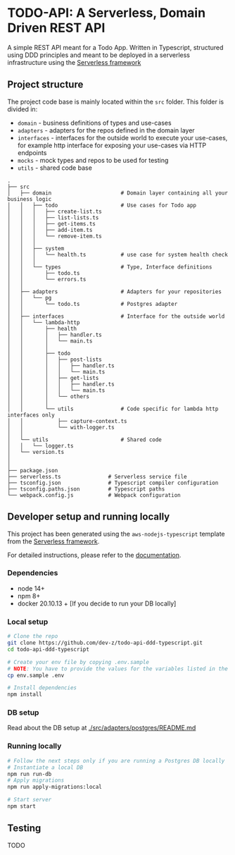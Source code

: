 # TODO-API: A Serverless, Domain Driven REST API

A simple REST API meant for a Todo App. Written in Typescript, structured using DDD principles and meant to be deployed in a serverless infrastructure using the [Serverless framework](https://www.serverless.com/)

## Project structure

The project code base is mainly located within the `src` folder. This folder is divided in:

- `domain` - business definitions of types and use-cases
- `adapters` - adapters for the repos defined in the domain layer
- `interfaces` - interfaces for the outside world to execute your use-cases, for example http interface for exposing your use-cases via HTTP endpoints
- `mocks` - mock types and repos to be used for testing
- `utils` - shared code base

```
.
├── src
│   ├── domain                      # Domain layer containing all your business logic
│   │   ├── todo                    # Use cases for Todo app
│   │   │   ├── create-list.ts
│   │   │   ├── list-lists.ts
│   │   │   ├── get-items.ts
│   │   │   ├── add-item.ts
│   │   │   └── remove-item.ts
│   │   │
│   │   ├── system
│   │   │   └── health.ts           # use case for system health check
│   │   │
│   │   └── types                   # Type, Interface definitions
│   │       ├── todo.ts
│   │       └── errors.ts
│   │
│   ├── adapters                    # Adapters for your repositories
│   │   └── pg
│   │       └── todo.ts             # Postgres adapter
│   │
│   ├── interfaces                  # Interface for the outside world
│   │   └── lambda-http
│   │       ├── health
│   │       │   ├── handler.ts
│   │       │   └── main.ts
│   │       │
│   │       ├── todo
│   │       │   ├── post-lists
│   │       │   │   ├── handler.ts
│   │       │   │   └── main.ts
│   │       │   ├── get-lists
│   │       │   │   ├── handler.ts
│   │       │   │   └── main.ts
│   │       │   └── others
│   │       │
│   │       └── utils               # Code specific for lambda http interfaces only
│   │           ├── capture-context.ts
│   │           └── with-logger.ts
│   │
│   └── utils                       # Shared code
│   │   └── logger.ts
│   └── version.ts
│
│
├── package.json
├── serverless.ts               # Serverless service file
├── tsconfig.json               # Typescript compiler configuration
├── tsconfig.paths.json         # Typescript paths
└── webpack.config.js           # Webpack configuration
```

## Developer setup and running locally

This project has been generated using the `aws-nodejs-typescript` template from the [Serverless framework](https://www.serverless.com/).

For detailed instructions, please refer to the [documentation](https://www.serverless.com/framework/docs/providers/aws/).

### Dependencies

- node 14+
- npm 8+
- docker 20.10.13 + [If you decide to run your DB locally]

### Local setup

```bash
# Clone the repo
git clone https://github.com/dev-z/todo-api-ddd-typescript.git
cd todo-api-ddd-typescript

# Create your env file by copying .env.sample
# NOTE: You have to provide the values for the variables listed in the env file
cp env.sample .env

# Install dependencies
npm install
```

### DB setup

Read about the DB setup at [./src/adapters/postgres/README.md](./src/adapters/postgres/README.md)

### Running locally

```bash
# Follow the next steps only if you are running a Postgres DB locally
# Instantiate a local DB
npm run run-db
# Apply migrations
npm run apply-migrations:local

# Start server
npm start
```

## Testing

TODO
